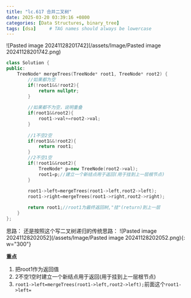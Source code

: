 ```yaml
---
title: "lc.617 合并二叉树"
date: 2025-03-20 03:39:16 +0800
categories: [Data Structures, binary_tree]
tags: [dsa]     # TAG names should always be lowercase
---
```

![Pasted image 20241128201742](/assets/Image/Pasted image 20241128201742.png)

```cpp
class Solution {
public:
    TreeNode* mergeTrees(TreeNode* root1, TreeNode* root2) {
        //如果都为空
        if(!root1&&!root2){
            return nullptr;
        }
        
        //如果都不为空，说明重叠
        if(root1&&root2){
            root1->val+=root2->val;
        }
        
		//1不空2空
        if(root1&&!root2){
            return root1;
        }
		//2不空1空
        if(!root1&&root2){
            TreeNode* p=new TreeNode(root2->val);
            root1=p;//建立一个新结点用于返回(用于挂到上一层根节点)
        }
        
        root1->left=mergeTrees(root1->left,root2->left);
        root1->right=mergeTrees(root1->right,root2->right);

        return root1;//root1为最终返回树,"挂"(return)到上一层
    }
};
```

思路：
还是按照这个写二叉树递归的传统思路：
![Pasted image 20241128202052](/assets/Image/Pasted image 20241128202052.png){: w="300"}

****重点****
1. 把root1作为返回值
2. 2不空1空时建立一个新结点用于返回(用于挂到上一层根节点)
3. `root1->left=mergeTrees(root1->left,root2->left);`前面这个`root1->left=`

